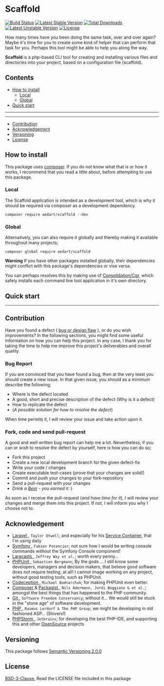 # Scaffold

[![Build Status](https://travis-ci.org/aedart/scaffold.svg?branch=master)](https://travis-ci.org/aedart/scaffold)
[![Latest Stable Version](https://poser.pugx.org/aedart/scaffold/v/stable)](https://packagist.org/packages/aedart/scaffold)
[![Total Downloads](https://poser.pugx.org/aedart/scaffold/downloads)](https://packagist.org/packages/aedart/scaffold)
[![Latest Unstable Version](https://poser.pugx.org/aedart/scaffold/v/unstable)](https://packagist.org/packages/aedart/scaffold)
[![License](https://poser.pugx.org/aedart/scaffold/license)](https://packagist.org/packages/aedart/scaffold)

How many times have you been doing the same task, over and over again? Maybe it's time for you to create some kind of helper that can perform that task for you. Perhaps this tool might be able to help you along the way.

**Scaffold** is a php-based CLI tool for creating and installing various files and directories into your project, based on a configuration file (scaffold).

## Contents

* [How to install](#how-to-install)
  * [Local](#local)
  * [Global](#global)
* [Quick start](#quick-start)
---------

---------
* [Contribution](#contribution)
* [Acknowledgement](#acknowledgement)
* [Versioning](#versioning)
* [License](#license)

## How to install

This package uses [composer](https://getcomposer.org/). If you do not know what that is or how it works, I recommend that you read a little about, before attempting to use this package.

### Local

The Scaffold application is intended as a development tool, which is why it should be required via composer as a development dependency.

```console
composer require aedart/scaffold --dev
```

### Global

Alternatively, you can also require it globally and thereby making it available throughout many projects;

```console
composer global require aedart/scaffold
```

**Warning** If you have other packages installed globally, their dependencies might conflict with this package's dependencies or vise versa.
 
You can perhaps resolves this by making use of [Consolidation/Cgr](https://github.com/consolidation-org/cgr), which safely installs each command line tool application in it's own directory.

## Quick start


-----------------------------
## Contribution

Have you found a defect ( [bug or design flaw](https://en.wikipedia.org/wiki/Software_bug) ), or do you wish improvements? In the following sections, you might find some useful information
on how you can help this project. In any case, I thank you for taking the time to help me improve this project's deliverables and overall quality.

### Bug Report

If you are convinced that you have found a bug, then at the very least you should create a new issue. In that given issue, you should as a minimum describe the following;

* Where is the defect located
* A good, short and precise description of the defect (Why is it a defect)
* How to replicate the defect
* (_A possible solution for how to resolve the defect_)

When time permits it, I will review your issue and take action upon it.

### Fork, code and send pull-request

A good and well written bug report can help me a lot. Nevertheless, if you can or wish to resolve the defect by yourself, here is how you can do so;

* Fork this project
* Create a new local development branch for the given defect-fix
* Write your code / changes
* Create executable test-cases (prove that your changes are solid!)
* Commit and push your changes to your fork-repository
* Send a pull-request with your changes
* _Drink a [Beer](https://en.wikipedia.org/wiki/Beer) - you earned it_ :)

As soon as I receive the pull-request (_and have time for it_), I will review your changes and merge them into this project. If not, I will inform you why I choose not to.

## Acknowledgement

* [ Laravel ](https://laravel.com), `Taylor Otwell`; and especially for his [Service Container](https://laravel.com/docs/master/container), that I'm using daily
* [ Symfony ](http://symfony.com/), `Fabien Potencier`; not sure how I would be writing console commands without the Symfony Console component!
* [ Laracasts ](https://laracasts.com/), `Jeffrey Way et al.`; worth every penny…
* [ PHPUnit ](https://phpunit.de/), `Sebastian Bergmann`; By the gods ... I still know some developers, managers and decision makers, that believe good software does not require testing, at all! I cannot image working on any project, without good testing tools, such as PHPUnit.
* [ Codeception ](http://codeception.com/), `Michael Bodnarchuk`; for making PHPUnit even better.
* [ Composer ](https://getcomposer.org/) & [ Packagist ](https://packagist.org/), `Nils Adermann, Jordi Boggiano & et al.`; amongst the best things that has happened to the PHP community.
* [ Git ](http://git-scm.com/), `Software Freedom Conservancy`; without it… We would still be stuck in the "stone age" of software development.
* [ PHP ](http://php.net/), `Rasmus Lerdorf & The PHP Group`; we might be developing in old fashioned ASP… (Shivers!)
* [ PHPStorm ](https://www.jetbrains.com/phpstorm/), `Jetbrains`; for developing the best PHP-IDE, and supporting this and other [OpenSource](http://en.wikipedia.org/wiki/Open_source) projects

## Versioning

This package follows [Semantic Versioning 2.0.0](http://semver.org/)

## License

[BSD-3-Clause](http://spdx.org/licenses/BSD-3-Clause), Read the LICENSE file included in this package
